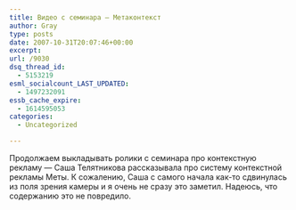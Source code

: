 ```yaml
---
title: Видео с семинара — Метаконтекст
author: Gray
type: posts
date: 2007-10-31T20:07:46+00:00
excerpt:
url: /9030
dsq_thread_id:
  - 5153219
esml_socialcount_LAST_UPDATED:
  - 1497232091
essb_cache_expire:
  - 1614595053
categories:
  - Uncategorized

---
```








Продолжаем выкладывать ролики с семинара про контекстную рекламу &#8212; Саша Телятникова рассказывала про систему контекстной рекламы Меты. К сожалению, Саша с самого начала как-то сдвинулась из поля зрения камеры и я очень не сразу это заметил. Надеюсь, что содержанию это не повредило.